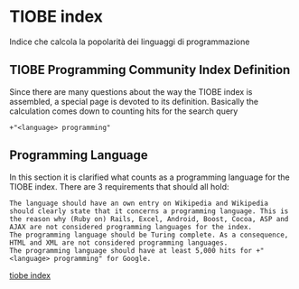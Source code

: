 # TIOBE index

Indice che calcola la popolarità dei linguaggi di programmazione

## TIOBE Programming Community Index Definition

Since there are many questions about the way the TIOBE index is assembled, a special page is devoted to its definition. Basically the calculation comes down to counting hits for the search query

`+"<language> programming"`

## Programming Language

In this section it is clarified what counts as a programming language for the TIOBE index. There are 3 requirements that should all hold:

    The language should have an own entry on Wikipedia and Wikipedia should clearly state that it concerns a programming language. This is the reason why (Ruby on) Rails, Excel, Android, Boost, Cocoa, ASP and AJAX are not considered programming languages for the index.
    The programming language should be Turing complete. As a consequence, HTML and XML are not considered programming languages.
    The programming language should have at least 5,000 hits for +"<language> programming" for Google.


[tiobe index](https://www.tiobe.com/tiobe-index/)
